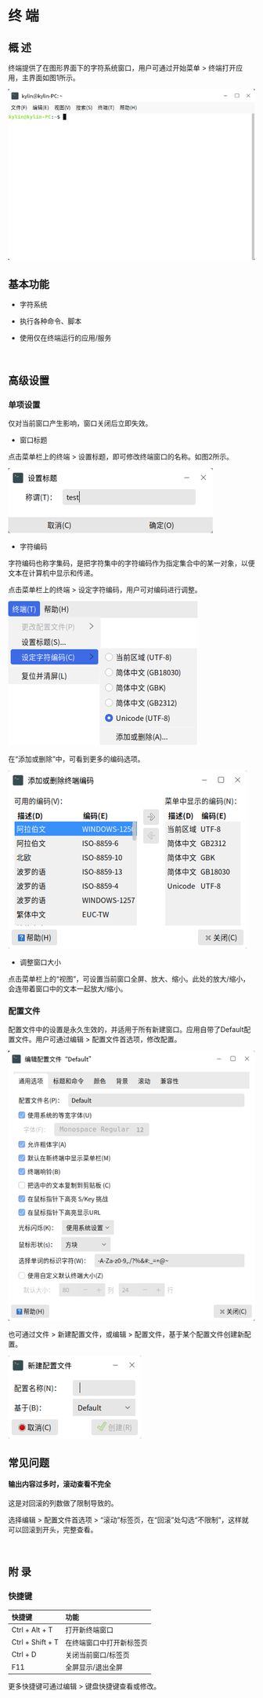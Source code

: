 # 终 端
## 概 述
终端提供了在图形界面下的字符系统窗口，用户可通过开始菜单 > 终端打开应用，主界面如图1所示。

![图 1 终端界面-big](image/1.png)
<br>

## 基本功能
- 字符系统

- 执行各种命令、脚本

- 使用仅在终端运行的应用/服务

<br>

## 高级设置
### 单项设置
仅对当前窗口产生影响，窗口关闭后立即失效。

- 窗口标题

点击菜单栏上的终端 > 设置标题，即可修改终端窗口的名称。如图2所示。

![图 2 设置窗口标题](image/2.png)

- 字符编码

字符编码也称字集码，是把字符集中的字符编码作为指定集合中的某一对象，以便文本在计算机中显示和传递。

点击菜单栏上的终端 > 设定字符编码，用户可对编码进行调整。

![图 3 设置编码](image/3.png)

在“添加或删除”中，可看到更多的编码选项。

![图 4 更多编码](image/4.png)

- 调整窗口大小

点击菜单栏上的“视图”，可设置当前窗口全屏、放大、缩小。此处的放大/缩小，会连带着窗口中的文本一起放大/缩小。

### 配置文件
配置文件中的设置是永久生效的，并适用于所有新建窗口。应用自带了Default配置文件。用户可通过编辑 > 配置文件首选项，修改配置。

![图 5 修改Default配置文件](image/5.png)

也可通过文件 > 新建配置文件，或编辑 > 配置文件，基于某个配置文件创建新配置。

![图 6 新建配置](image/6.png)
<br>

## 常见问题
#### 输出内容过多时，滚动查看不完全
这是对回滚的列数做了限制导致的。

选择编辑 > 配置文件首选项 > “滚动”标签页，在“回滚”处勾选“不限制”，这样就可以回滚到开头，完整查看。

<br>

## 附 录
### 快捷键

|  快捷键 |  功能|
| :------------ | :------------ |
| Ctrl + Alt + T  |  打开新终端窗口 |
| Ctrl + Shift + T | 在终端窗口中打开新标签页  |
| Ctrl + D  | 关闭当前窗口/标签页  |
| F11  |  全屏显示/退出全屏 |

更多快捷键可通过编辑 > 键盘快捷键查看或修改。

